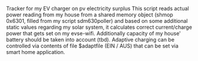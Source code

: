 Tracker for my EV charger on pv electricity surplus
This script reads actual power reading from my house from a shared memory object (shmop 0x6301, filled from my script sdm630poller) and based on some additional static values regarding my solar system, it calculates correct current/charge power that gets set on my evse-wifi.
Additionally capacity of my house' battery should be taken into account (tbd).
Adaptive charging can be controlled via contents of file $adaptfile (EIN / AUS) that can be set via smart home application.
